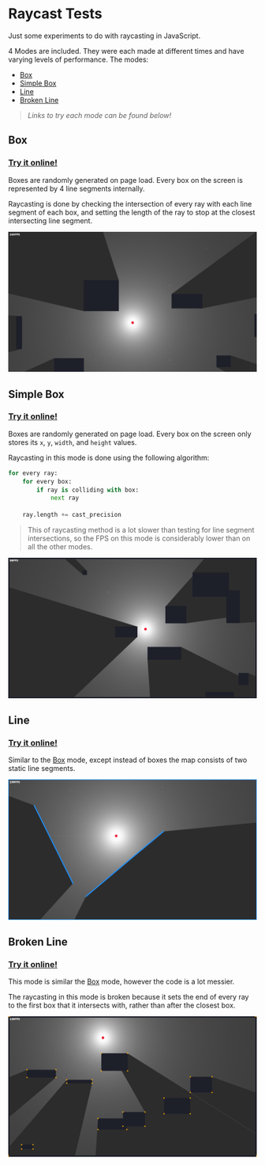 # Raycast Tests 
Just some experiments to do with raycasting in JavaScript.

4 Modes are included. They were each made at different times and have varying levels of performance.
The modes:
 - [Box](#Box)
 - [Simple Box](#Simple-Box)
 - [Line](#Line)
 - [Broken Line](#Broken-Line)

> *Links to try each mode can be found below!*

## Box
### [Try it online!](https://lebster.xyz/projects/sg/play/raycast?mode=box)
Boxes are randomly generated on page load. Every box on the screen is represented by 4 line segments internally.

Raycasting is done by checking the intersection of every ray with each line segment of each box, and setting the length of the ray to stop at the closest intersecting line segment.

![Image](./modes/images/box.png)

## Simple Box
### [Try it online!](https://lebster.xyz/projects/sg/play/raycast?mode=sbox)
Boxes are randomly generated on page load. Every box on the screen only stores its `x`, `y`, `width`, and `height` values.

Raycasting in this mode is done using the following algorithm:
```python
for every ray:
    for every box:
        if ray is colliding with box:
            next ray
    
    ray.length += cast_precision
```

> This of raycasting method is a lot slower than testing for line segment intersections, so the FPS on this mode is considerably lower than on all the other modes.

![Image](./modes/images/sbox.png)

## Line
### [Try it online!](https://lebster.xyz/projects/sg/play/raycast?mode=line)
Similar to the [Box](#Box) mode, except instead of boxes the map consists of two static line segments.

![Image](./modes/images/line.png)

## Broken Line
### [Try it online!](https://lebster.xyz/projects/sg/play/raycast?mode=bline)
This mode is similar the [Box](#Box) mode, however the code is a lot messier.

The raycasting in this mode is broken because it sets the end of every ray to the first box that it intersects with, rather than after the closest box.

![Image](./modes/images/bline.png)